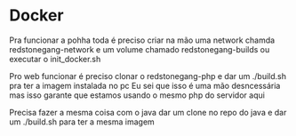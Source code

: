 # Docker

Pra funcionar a pohha toda é preciso criar na mão uma network chamda redstonegang-network
 e um volume chamado redstonegang-builds ou executar o init_docker.sh

Pro web funcionar é preciso clonar o redstonegang-php e dar um ./build.sh pra ter a imagem instalada no pc
Eu sei que isso é uma mão desncessária mas isso garante que estamos usando o mesmo php do servidor aqui

Precisa fazer a mesma coisa com o java dar um clone no repo do java e dar um ./build.sh para ter a mesma imagem
